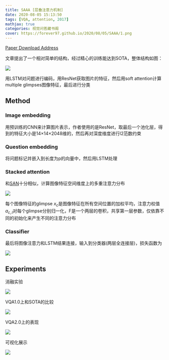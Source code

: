```yaml
---
title: SAAA [层叠注意力机制]
date: 2020-08-05 15:13:50
tags: [VQA, attention, 2017]
mathjax: true
categories: 视觉问答藏书阁
cover: https://forever97.github.io/2020/08/05/SAAA/1.png
---
```

[Paper Download Address](https://arxiv.org/pdf/1704.03162.pdf)

文章提出了一个相对简单的结构，经过精心的训练能达到SOTA，整体结构如图：

![](1.png)

用LSTM对问题进行编码，用ResNet获取图片的特征，然后用soft attention计算multiple glimpses图像特征，最后进行分类

## Method

### Image embedding

用预训练的CNN来计算图片表示，作者使用的是ResNet，取最后一个池化层，得到的特征大小是14×14×2048维的，然后再对深度维度进行l2范数约束

### Question embedding

将问题标记并嵌入到长度为p的向量中，然后用LSTM处理

### Stacked attention

和[SAN][1]十分相似，计算图像特征空间维度上的多重注意力分布

[1]:https://forever97.github.io/2020/08/04/1511-02274/

![](2.png)

每个图像特征的glimpse $x_c$是图像特征在所有空间位置的加权平均，注意力权值$a_{c,l}$对每个glimpse分别归一化，F是一个两层的卷积，共享第一层参数，仅依靠不同的初始化来产生不同的注意力分布

### Classifier

最后将图像注意力和LSTM结果连接，输入到分类器(两层全连接层)，损失函数为

![](3.png)

## Experiments

消融实验

![](4.png)

VQA1.0上和SOTA的比较

![](5.png)

VQA2.0上的表现

![](6.png)

可视化展示

![](7.png)

